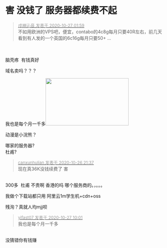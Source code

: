 # 害 没钱了 服务器都续费不起


<div class="quote"><blockquote><font size="2"><a href="https://www.hostloc.com/forum.php?mod=redirect&amp;goto=findpost&amp;pid=9357029&amp;ptid=758745" target="_blank"><font color="#999999">戌神沁音 发表于 2020-10-27 01:59</font></a></font><br />
不如用欧洲的VPS吧，便宜，contabo的4c8g每月只要40R左右，前几天看到有人发的一个英国的6c16g每月只要50+ ...</blockquote></div><br />
<br />
脑壳疼&nbsp;&nbsp;有钱真好

域名卖吗？？？<img src="static/image/smiley/yct/022.gif" smilieid="42" border="0" alt="" />

我也是每个月一千多<img id="aimg_P5Et3" onclick="zoom(this, this.src, 0, 0, 0)" class="zoom" width="260" height="148" src="https://s3.jpg.cm/2020/10/27/NwoBW.gif" border="0" alt="" />

动漫是小浣熊？

哪家的服务器?<br />
杜甫?

<div class="quote"><blockquote><font size="2"><a href="https://www.hostloc.com/forum.php?mod=redirect&amp;goto=findpost&amp;pid=9356147&amp;ptid=758745" target="_blank"><font color="#999999">canxunhulian 发表于 2020-10-26 21:37</font></a></font><br />
现在真36K没钱续费了 害</blockquote></div><br />
300多&nbsp;&nbsp;杜甫 不贵啊 香港的吗 哪个服务商的。，。。。

我做个下载站都只用 阿里云1m学生机+cdn+oss

残洵？真就人均mjj呗

<div class="quote"><blockquote><font size="2"><a href="https://www.hostloc.com/forum.php?mod=redirect&amp;goto=findpost&amp;pid=9357624&amp;ptid=758745" target="_blank"><font color="#999999">yifast07 发表于 2020-10-27 10:01</font></a></font><br />
我也是每个月一千多</blockquote></div><br />
没猜错你有钱赚
